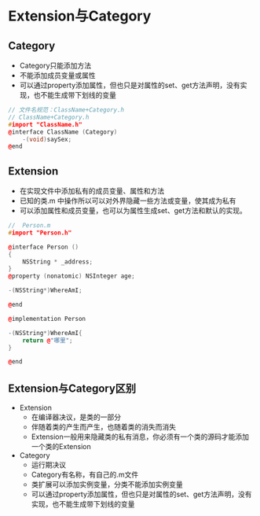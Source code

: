 
# Extension与Category

## Category

* Category只能添加方法
* 不能添加成员变量或属性
* 可以通过property添加属性，但也只是对属性的set、get方法声明，没有实现，也不能生成带下划线的变量

```c++
// 文件名规范：ClassName+Category.h
// ClassName+Category.h
#import "ClassName.h"
@interface ClassName (Category)
    -(void)saySex;
@end
```

## Extension

* 在实现文件中添加私有的成员变量、属性和方法
* 已知的类.m 中操作所以可以对外界隐藏一些方法或变量，使其成为私有
* 可以添加属性和成员变量，也可以为属性生成set、get方法和默认的实现。

```c++
//  Person.m
#import "Person.h"

@interface Person ()
{
    NSString * _address;
}
@property (nonatomic) NSInteger age;

-(NSString*)WhereAmI;

@end

@implementation Person

-(NSString*)WhereAmI{
    return @"哪里";
}

@end
```

## Extension与Category区别

* Extension
    * 在编译器决议，是类的一部分
    * 伴随着类的产生而产生，也随着类的消失而消失
    * Extension一般用来隐藏类的私有消息，你必须有一个类的源码才能添加一个类的Extension
* Category
    * 运行期决议
    * Category有名称，有自己的.m文件
    * 类扩展可以添加实例变量，分类不能添加实例变量
    * 可以通过property添加属性，但也只是对属性的set、get方法声明，没有实现，也不能生成带下划线的变量